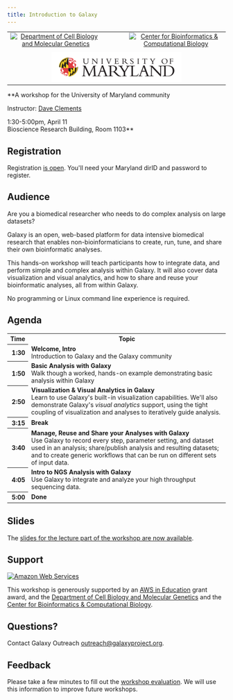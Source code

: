 ```yaml
---
title: Introduction to Galaxy
---
```

<div class='center'>


<table>
  <tr>
    <td style=" border: none; text-align: center; vertical-align: middle;"> <a href='http://www.cbmg.umd.edu/'><img src="/src/images/logos/UMarylandBioLogo.png" alt="Department of Cell Biology and Molecular Genetics"  /></a> </td>
    <td style=" border: none; text-align: center; vertical-align: middle; width: 10%;"> </td>
    <td style=" border: none; text-align: center; vertical-align: middle;"> <a href='http://www.cbcb.umd.edu/'><img src="/src/images/logos/CBCBLogo.png" alt="Center for Bioinformatics & Computational Biology" width="300" /></a> </td>
  </tr>
  <tr>
    <td colspan=3 style=" border: none; text-align: center; vertical-align: middle;"> </td>
  </tr>
  <tr>
    <td colspan=3 style=" border: none; text-align: center; vertical-align: middle;"> <a href='http://umd.edu/'><img src="/src/images/logos/UMarylandLogoLong349.gif" alt="University of Maryland" width="300" /></a> </td>
  </tr>
</table>


**A workshop for the University of Maryland community

Instructor: [Dave Clements](/src/people/dave-clements/index.md)

1:30-5:00pm, April 11<br />
Bioscience Research Building, Room 1103**
</div>

## Registration

Registration [is open](http://www.cbmg.umd.edu/news/events/posts/794). You'll need your Maryland dirID and password to register.

## Audience

Are you a biomedical researcher who needs to do complex analysis on large datasets?

Galaxy is an open, web-based platform for data intensive biomedical research that enables non-bioinformaticians to create, run, tune, and share their own bioinformatic analyses.

This hands-on workshop will teach participants how to integrate data, and perform simple and complex analysis within Galaxy.  It will also cover data visualization and visual analytics, and how to share and reuse your bioinformatic analyses, all from within Galaxy.

No programming or Linux command line experience is required.

## Agenda

<table>
  <tr class="th" >
    <th> Time </th>
    <th> Topic </th>
  </tr>
  <tr>
    <th style=" text-align: right;"> 1:30 </th>
    <td> <strong>Welcome, Intro</strong><div class='indent'>Introduction to Galaxy and the Galaxy community</div> </td>
  </tr>
  <tr>
    <th style=" text-align: right;"> 1:50 </th>
    <td> <strong>Basic Analysis with Galaxy</strong><div class='indent'>Walk though a worked, hands-on example demonstrating basic analysis within Galaxy</div> </td>
  </tr>
  <tr>
    <th style=" text-align: right;"> 2:50 </th>
    <td> <strong>Visualization & Visual Analytics in Galaxy</strong><div class='indent'>Learn to use Galaxy's built-in visualization capabilities.  We'll also demonstrate Galaxy's <em>visual analytics</em> support, using the tight coupling of visualization and analyses to iteratively guide analysis.</div> </td>
  </tr>
  <tr>
    <th style=" text-align: right;"> 3:15 </th>
    <td> <strong>Break</strong> </td>
  </tr>
  <tr>
    <th style=" text-align: right;"> 3:40 </th>
    <td> <strong>Manage, Reuse and Share your Analyses with Galaxy</strong><div class='indent'>Use Galaxy to record every step, parameter setting, and dataset used in an analysis; share/publish analysis and resulting datasets; and to create generic workflows that can be run on different sets of input data. </div></td>
  </tr>
  <tr>
    <th style=" text-align: right;"> 4:05 </th>
    <td> <strong>Intro to NGS Analysis with Galaxy</strong><div class='indent'>Use Galaxy to integrate and analyze your high throughput sequencing data.</div> </td>
  </tr>
  <tr>
    <th style=" text-align: right;"> 5:00 </th>
    <td> <strong>Done </td>
  </tr>
</table>


## Slides

The [slides for the lecture part of the workshop are now available](https://depot.galaxyproject.org/hub/attachments/documents/presentations/2012_UMarylandWorkshop.pdf).

## Support

<div class='right'><a href='http://aws.amazon.com/'><img src="/src/images/logos/AWSLogo.png" alt="Amazon Web Services" /></a></div>

This workshop is generously supported by an [AWS in Education](http://aws.amazon.com/education/) grant award, and the [Department of Cell Biology and Molecular Genetics](http://www.cbmg.umd.edu/) and the [Center for Bioinformatics & Computational Biology](http://www.cbcb.umd.edu/).

## Questions?

Contact Galaxy Outreach [outreach@galaxyproject.org](mailto:outreach@galaxyproject.org).

## Feedback

Please take a few minutes to fill out the [workshop evaluation](https://docs.google.com/spreadsheet/viewform?formkey=dG1OYjUtQzhpU1N2Vy1kTTV4bmVzaVE6MQ).  We will use this information to improve future workshops.
